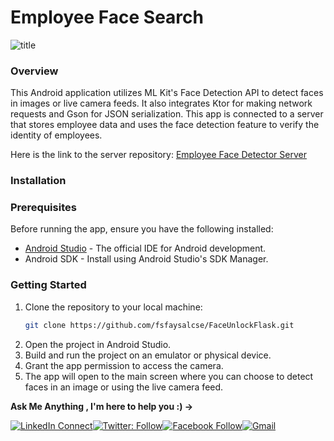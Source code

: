 # Employee Face Search

![title](https://img001.prntscr.com/file/img001/4P9PThYlQnSzjgmiEF0pVQ.png)



### Overview

This Android application utilizes ML Kit's Face Detection API to detect faces in images or live
camera feeds.
It also integrates Ktor for making network requests and Gson for JSON serialization.
This app is connected to a server that stores employee data and uses the face detection feature to
verify the identity of employees.

Here is the link to the server repository: [Employee Face Detector Server](https://github.com/fsfaysalcse/FaceUnlockFlask.git)

### Installation

### Prerequisites

Before running the app, ensure you have the following installed:

- [Android Studio](https://developer.android.com/studio) - The official IDE for Android development.
- Android SDK - Install using Android Studio's SDK Manager.

### Getting Started

1. Clone the repository to your local machine:
   ```bash
   git clone https://github.com/fsfaysalcse/FaceUnlockFlask.git
    ```
2. Open the project in Android Studio.
3. Build and run the project on an emulator or physical device.
4. Grant the app permission to access the camera.
5. The app will open to the main screen where you can choose to detect faces in an image or using
   the live camera feed.

  **Ask Me Anything , I'm here to help you :) →**

[![LinkedIn Connect](https://img.shields.io/badge/LinkedIn-0077B5?style=for-the-badge&logo=linkedin&logoColor=white)](https://www.linkedin.com/in/fsfaysalcse/)[![Twitter: Follow](https://img.shields.io/badge/Twitter-1DA1F2?style=for-the-badge&logo=twitter&logoColor=white)](https://twitter.com/fsfaysalcse)[![Facebook Follow](https://img.shields.io/badge/Facebook-1877F2?style=for-the-badge&logo=facebook&logoColor=white)](https://www.facebook.com/fsfaysalcse/)[![Gmail](https://img.shields.io/badge/Gmail-D14836?style=for-the-badge&logo=gmail&logoColor=white)](mailto:fsfoysal15@gmail.com?subject=From%20GitHub&body=Hi,%20there.%20Found%20you%20from%20GitHub.)


